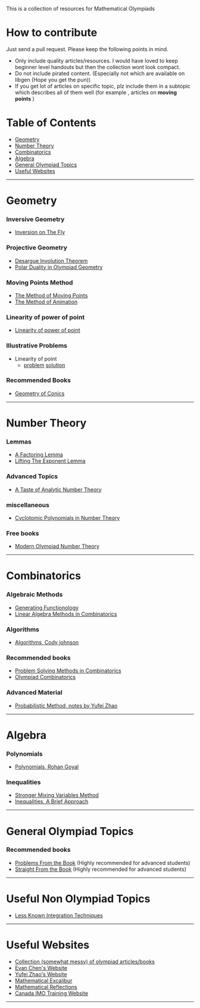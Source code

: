 This is a collection of resources for Mathematical Olympiads

# How to contribute
Just send a pull request. Please keep the following points in mind.
- Only include quality articles/resources. I would have loved to keep beginner level handouts
but then the collection wont look compact. 
- Do not include pirated content. (Especially not which are available on libgen (Hope you get the pun))
- If you get lot of articles on specific topic, plz include them in a subtopic which describes all of them well (for example , articles on **moving points** )

# Table of Contents

- [Geometry](#Geometry)
- [Number Theory](#Number-Theory)
- [Combinatorics](#combinatorics)
- [Algebra](#algebra)
- [General Olympiad Topics](#general-olympiad-topics)
- [Useful Websites](#useful-websites)
--------------------------
# Geometry

### Inversive Geometry

- [Inversion on The Fly](articles/Inversion.pdf)
### Projective Geometry

- [Desargue Involution Theorem](https://artofproblemsolving.com/community/q1h1509866p8957048)
- [Polar Duality in Olympiad Geometry](https://www.awesomemath.org/wp-pdf-files/math-reflections/mr-2020-03/mr_3_2020_polar_duality.pdf)

### Moving Points Method

- [The Method of Moving Points](articles/Moving_Points.pdf) 
- [The Method of Animation](https://artofproblemsolving.com/community/q1h1952595p13480666)

### Linearity of power of point
- [Linearity of power of point](https://docs.google.com/viewer?a=v&pid=sites&srcid=ZGVmYXVsdGRvbWFpbnxrZW5ueXBlbmdtYXRofGd4OjU1ZWZmY2E0NGE4ODVkMjM#:~:text=with%20respect%20to%20some%20circle,of%20computing%20this%20power)

### Illustrative Problems

- Linearity of point
  - [problem](https://artofproblemsolving.com/community/c6h1268843) [solution](https://artofproblemsolving.com/community/c6h1268843p25979061)

### Recommended Books
- [Geometry of Conics](https://www.amazon.com/Geometry-Conics-Mathematical-World-Akopyan/dp/0821843230)
----------------------------
# Number Theory

### Lemmas
- [A Factoring Lemma](articles/factor.pdf)
- [Lifting The Exponent Lemma](https://services.artofproblemsolving.com/download.php?id=YXR0YWNobWVudHMvMC9mL2I3NWVmM2MyZDRiYTFlN2EzMzQxMTI2ZmM3NTNjMTcxODFmNmYw&rn=TGlmdGluZyBUaGUgRXhwb25lbnQgLSBWZXJzaW9uIDUucGRm)

### Advanced Topics
- [A Taste of Analytic Number Theory](https://www.cmi.ac.in/~ayannath/olympiad-analytic-nt.pdf)

### miscellaneous
- [Cyclotomic Polynomials in Number Theory](https://services.artofproblemsolving.com/download.php?id=YXR0YWNobWVudHMvYy84LzMxZGEwZGU0MWYzYWQ3YzQ0Njk5M2FjMTY3MzQ1YmMzYjRmMTE4&rn=Q3ljbG90b21pYyBQb2x5bm9taWFscy5wZGY=)

### Free books
- [Modern Olympiad Number Theory](https://www.academia.edu/44512122/Modern_Olympiad_Number_Theory)
------------------------------
# Combinatorics

### Algebraic Methods
- [Generating Functionology](https://www2.math.upenn.edu/~wilf/gfologyLinked2.pdf)
- [Linear Algebra Methods in Combinatorics](https://people.cs.uchicago.edu/~laci/CLASS/HANDOUTS-COMB/BaFrNew.pdf)


### Algorithms
- [Algorithms, Cody johnson](https://people.bath.ac.uk/masgcs/algorithms.pdf)

### Recommended books
- [Problem Solving Methods in Combinatorics](https://www.amazon.in/Problem-Solving-Methods-Combinatorics-Approach-Olympiad/dp/3034805969)
- [Olympiad Combinatorics](https://artofproblemsolving.com/community/c6h601134)

### Advanced Material

- [Probabilistic Method, notes by Yufei Zhao](https://yufeizhao.com/pm/probmethod_notes.pdf)

-------------------------------
# Algebra

### Polynomials

- [Polynomials, Rohan Goyal](articles/Polynomials.pdf)
### Inequalities 

- [Stronger Mixing Variables Method](https://services.artofproblemsolving.com/download.php?id=YXR0YWNobWVudHMvYi83LzZiZjY1YTNkZGI5M2Y2YzgyMDRlZTFkNmJjMTI3N2NmMWI4OWVjLnBkZg==&rn=MjAwNl82X21peGluZy5wZGY=)
- [Inequalities, A Brief Approach](https://artofproblemsolving.com/community/q2h2450483p20373650)

--------------------------------
# General Olympiad Topics

### Recommended books
- [Problems From the Book](https://www.amazon.com/Problems-Book-Titu-Andreescu/dp/0979926904)  (Highly recommended for advanced students)
- [Straight From the Book](https://www.amazon.in/Straight-Book-1-Titu-Andreescu/dp/0979926939) (Highly recommended for advanced students)
---------------------------------

# Useful Non Olympiad Topics

- [Less Known Integration Techniques](articles/INTEGRALS_UPDATED.pdf)
---------------------------------

# Useful Websites
- [Collection (somewhat messy) of olympiad articles/books](https://www.dropbox.com/sh/w9mfy9qtjs68xzc/AADnnQKWONBsboMGVDiuS-kAa?dl=0)
- [Evan Chen's Website](https://web.evanchen.cc/olympiad.html)
- [Yufei Zhao's Website](https://yufeizhao.com/olympiad/)
- [Mathematical Excalibur](https://www.math.hkust.edu.hk/excalibur/excalibur.htm)
- [Mathematical Reflections](https://www.awesomemath.org/mathematical-reflections/)
- [Canada IMO Training Website](https://sites.google.com/site/imocanada/)
---------------------------------
